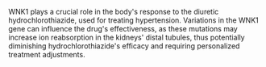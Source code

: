 WNK1 plays a crucial role in the body's response to the diuretic hydrochlorothiazide, used for treating hypertension. Variations in the WNK1 gene can influence the drug's effectiveness, as these mutations may increase ion reabsorption in the kidneys' distal tubules, thus potentially diminishing hydrochlorothiazide's efficacy and requiring personalized treatment adjustments.